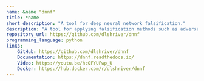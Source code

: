 ```yaml
---
name: &name "dnnf"
title: *name
short_description: "A tool for deep neural network falsification."
description: "A tool for applying falsification methods such as adversarial attacks to checking of DNN correctness problems. Adversarial attacks provide a powerful repertoire of scalable algorithms for falsification of robustness properties. DNNF employs reductions to automatically transform general DNN correctness problems into equivalent sets of adversarial robustness problems, to which these attacks can then be applied."
repository_url: https://github.com/dlshriver/dnnf
programming_language: python
links: 
    GitHub: https://github.com/dlshriver/dnnf
    Documentation: https://dnnf.readthedocs.io/
    Video: https://youtu.be/hcQFYUFwp_U
    Docker: https://hub.docker.com/r/dlshriver/dnnf
---
```


